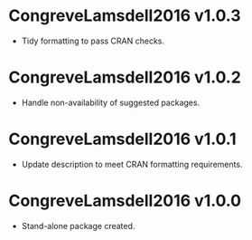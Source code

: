 # CongreveLamsdell2016 v1.0.3

* Tidy formatting to pass CRAN checks.

# CongreveLamsdell2016 v1.0.2

* Handle non-availability of suggested packages.

# CongreveLamsdell2016 v1.0.1

* Update description to meet CRAN formatting requirements.

# CongreveLamsdell2016 v1.0.0

* Stand-alone package created.
